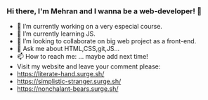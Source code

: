 ### Hi there, I'm Mehran and I wanna be a web-developer! 👋



- 🔭 I’m currently working on a very especial course.
- 🌱 I’m currently learning JS.
- 👯 I’m looking to collaborate on big web project as a front-end.
- 💬 Ask me about HTML,CSS,git,JS...
- 📫 How to reach me: ... maybe add next time!
- Visit my website and leave your comment please:
-   https://literate-hand.surge.sh/
-   https://simplistic-stranger.surge.sh/
-   https://nonchalant-bears.surge.sh/
